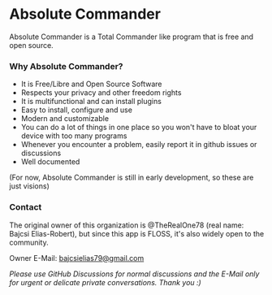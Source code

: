 # Absolute Commander
Absolute Commander is a Total Commander like program that is free and open source.

### Why Absolute Commander?
- It is Free/Libre and Open Source Software
- Respects your privacy and other freedom rights
- It is multifunctional and can install plugins
- Easy to install, configure and use
- Modern and customizable
- You can do a lot of things in one place so you won't have to bloat your device with too many programs
- Whenever you encounter a problem, easily report it in github issues or discussions
- Well documented

(For now, Absolute Commander is still in early development, so these are just visions)

### Contact
The original owner of this organization is @TheRealOne78 (real name: Bajcsi Elias-Robert), but since this app is FLOSS, it's also widely open to the community.

Owner E-Mail: <a href="mailto:bajcsielias79@gmail.com">bajcsielias79@gmail.com</a>

_Please use GitHub Discussions for normal discussions and the E-Mail only for urgent or delicate private conversations. Thank you :)_
